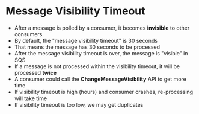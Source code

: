 # Message Visibility Timeout

* After a message is polled by a consumer, it becomes **invisible** to other consumers
* By default, the "message visibility timeout" is 30 seconds
* That means the message has 30 seconds to be processed
* After the message visibility timeout is over, the message is "visible" in SQS
* If a message is not processed within the visibility timeout, it will be processed **twice**
* A consumer could call the **ChangeMessageVisibility** API to get more time
* If visibility timeout is high (hours) and consumer crashes, re-processing will take time
* If visibility timeout is too low, we may get duplicates
